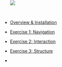 * [Overview & Installation](0-installation.md)
* [Exercise 1: Navigation](1-navigation.md)
* [Exercise 2: Interaction](2-interaction.md)
* [Exercise 3: Structure](3-structure.md)

* <img style="position:absolute; top:1; bottom:0; margin:auto;" src="./images/xebia-logo-bw.png">